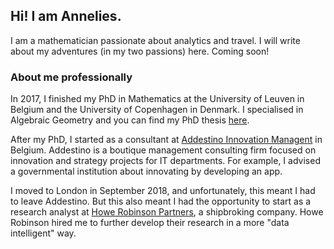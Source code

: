 ## Hi! I am Annelies. 

I am a mathematician passionate about analytics and travel. I will write about my adventures (in my two passions) here. Coming soon!

### About me professionally

In 2017, I finished my PhD in Mathematics at the University of Leuven in Belgium and the University of Copenhagen in Denmark. I specialised in Algebraic Geometry and you can find my PhD thesis [here](https://arxiv.org/pdf/1706.07086.pdf).

After my PhD, I started as a consultant at [Addestino Innovation Managent](https://www.addestino.be/) in Belgium. Addestino is a boutique management consulting firm focused on innovation and strategy projects for IT departments. For example, I advised a governmental institution about innovating by developing an app.

I moved to London in September 2018, and unfortunately, this meant I had to leave Addestino. But this also meant I had the opportunity to start as a research analyst at [Howe Robinson Partners](https://www.howerobinson.com/), a shipbroking company. Howe Robinson hired me to further develop their research in a more "data intelligent" way.
